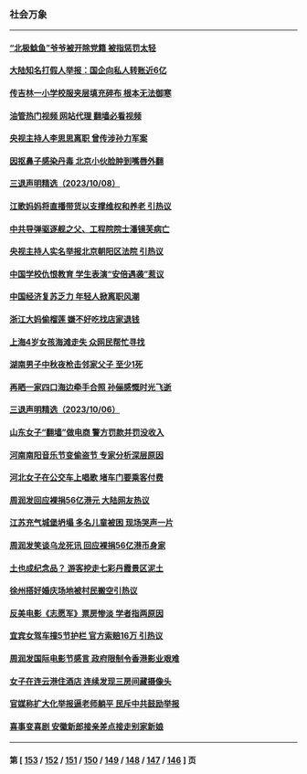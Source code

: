 ### 社会万象
---
#### [“北极鲶鱼”爷爷被开除党籍 被指惩罚太轻](../../pages/ncid282/n14091951.md?10101645) 
#### [大陆知名打假人举报：国企向私人转账近6亿](../../pages/ncid282/n14091902.md?10101645) 
#### [传吉林一小学校服夹层填充碎布 根本无法御寒](../../pages/ncid282/n14091550.md?10101645) 
#### [油管热门视频 网站代理 翻墙必看视频](http://138.2.39.72:81/youtube.html?epic-marker?10101645)
#### [央视主持人李思思离职 曾传涉孙力军案](../../pages/ncid282/n14091332.md?10101645) 
#### [因抠鼻子感染丹毒 北京小伙脸肿到嘴唇外翻](../../pages/ncid282/n14089397.md?10101645) 
#### [三退声明精选（2023/10/08）](../../pages/ncid282/n14091145.md?10101645) 
#### [江歌妈妈将直播带货以支撑维权和养老 引热议](../../pages/ncid282/n14090819.md?10101645) 
#### [中共导弹驱逐舰之父、工程院院士潘镜芙病亡](../../pages/ncid282/n14090769.md?10101645) 
#### [央视主持人实名举报北京朝阳区法院 引热议](../../pages/ncid282/n14090737.md?10101645) 
#### [中国学校仇恨教育 学生表演“安倍遇袭”惹议](../../pages/ncid282/n14090458.md?10101645) 
#### [中国经济复苏乏力 年轻人掀离职风潮](../../pages/ncid282/n14090270.md?10101645) 
#### [浙江大妈偷榴莲 嫌不好吃找店家退钱](../../pages/ncid282/n14090150.md?10101645) 
#### [上海4岁女孩海滩走失 众网民帮忙寻找](../../pages/ncid282/n14090017.md?10101645) 
#### [湖南男子中秋夜枪击邻家父子 至少1死](../../pages/ncid282/n14090022.md?10101645) 
#### [再晒一家四口海边牵手合照 孙俪感慨时光飞逝](../../pages/ncid282/n14089939.md?10101645) 
#### [三退声明精选（2023/10/06）](../../pages/ncid282/n14089968.md?10101645) 
#### [山东女子“翻墙”做电商 警方罚款并罚没收入](../../pages/ncid282/n14089680.md?10101645) 
#### [河南南阳音乐节变偷盗节 专家分析深层原因](../../pages/ncid282/n14089616.md?10101645) 
#### [河北女子在公交车上唱歌 堵车门要乘客付费](../../pages/ncid282/n14089725.md?10101645) 
#### [周润发回应裸捐56亿港元 大陆网友热议](../../pages/ncid282/n14089641.md?10101645) 
#### [江苏充气城堡坍塌 多名儿童被困 现场哭声一片](../../pages/ncid282/n14089535.md?10101645) 
#### [周润发笑谈乌龙死讯 回应裸捐56亿港币身家](../../pages/ncid282/n14089024.md?10101645) 
#### [土也成纪念品？ 游客挖走七彩丹霞景区泥土](../../pages/ncid282/n14089274.md?10101645) 
#### [徐州搭好婚庆场地被村民搬空引热议](../../pages/ncid282/n14089185.md?10101645) 
#### [反美电影《志愿军》票房惨淡 学者指两原因](../../pages/ncid282/n14089039.md?10101645) 
#### [宜宾女驾车撞5节护栏 官方索赔16万 引热议](../../pages/ncid282/n14088796.md?10101645) 
#### [周润发国际电影节感言 政府限制令香港影业艰难](../../pages/ncid282/n14088781.md?10101645) 
#### [女子在连云港住酒店 连续发现三房间藏摄像头](../../pages/ncid282/n14088872.md?10101645) 
#### [官媒称扩大化举报逼老师躺平 民斥中共鼓励举报](../../pages/ncid282/n14088711.md?10101645) 
#### [喜事变喜剧 安徽新郎接亲差点接走别家新娘](../../pages/ncid282/n14088587.md?10101645) 

---
#### 第 [ [153](./153.md?10101645) / [152](./152.md?10101645) / [151](./151.md?10101645) / [150](./150.md?10101645) / [149](./149.md?10101645) / [148](./148.md?10101645) / [147](./147.md?10101645) / [146](./146.md?10101645) ] 页
